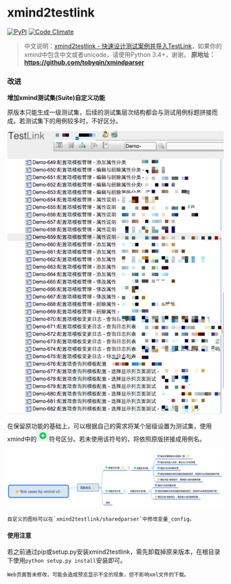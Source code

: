 # xmind2testlink

[![PyPI](https://img.shields.io/pypi/v/xmind2testlink.svg)](https://pypi.org/project/xmind2testlink/)
[![Code Climate](https://img.shields.io/codeclimate/github/tobyqin/xmind2testlink.svg)](https://codeclimate.com/github/tobyqin/xmind2testlink)

> 中文说明：[xmind2testlink - 快速设计测试案例并导入TestLink](https://tobyqin.github.io/posts/2017-07-27/use-xmind-to-design-testcase/)，如果你的xmind中包含中文或者unicode，请使用Python 3.4+，谢谢。
**原地址：https://github.com/tobyqin/xmindparser**


### 改进
**增加xmind测试集(Suite)自定义功能** 

原版本只能生成一级测试集，后续的测试集层次结构都会与测试用例标题拼接而成。若测试集下的用例较多时，不好区分。

![Testlink用例](doc/testlink_improvement_1.png)

在保留原功能的基础上，可以根据自己的需求将某个层级设置为测试集，使用xmind中的![xmind加号](doc/xmind_plus.png)符号区分。若未使用该符号的，将依照原版拼接成用例名。


![xmind样式](doc/xmind_demo.png)

```buildoutcfg
自定义的图标可以在`xmind2testlink/sharedparser`中修改变量_config。
```

#### 使用注意
若之前通过pip或setup.py安装xmind2testlink，需先卸载掉原来版本，在根目录下使用`python setup.py install`安装即可。

```buildoutcfg
Web页面暂未修改，可能会造成预览显示不全的现象，但不影响xml文件的下载。
```



